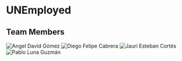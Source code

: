 # UNEmployed

## Team Members
 
![Angel David Gómez](https://github.com/Angomezp)
![Diego Felipe Cabrera](https://github.com/dicabreras)
![Jauri Esteban Cortés](https://github.com/JauriCortes)
![Pablo Luna Guzmán](https://github.com/Yareaj)